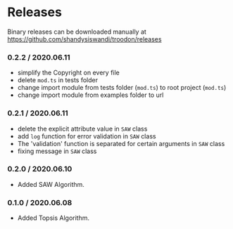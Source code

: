 # Releases

Binary releases can be downloaded manually at https://github.com/shandysiswandi/troodon/releases

### 0.2.2 / 2020.06.11

- simplify the Copyright on every file
- delete `mod.ts` in tests folder
- change import module from tests folder (`mod.ts`) to root project (`mod.ts`)
- change import module from examples folder to url

### 0.2.1 / 2020.06.11

- delete the explicit attribute value in `SAW` class
- add `log` function for error validation in `SAW` class
- The 'validation' function is separated for certain arguments in `SAW` class
- fixing message in `SAW` class

### 0.2.0 / 2020.06.10

- Added SAW Algorithm.

### 0.1.0 / 2020.06.08

- Added Topsis Algorithm.
